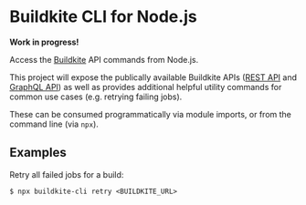 # Buildkite CLI for Node.js

**Work in progress!**

Access the [Buildkite](https://buildkite.com) API commands from Node.js.

This project will expose the publically available Buildkite APIs ([REST API](https://buildkite.com/docs/apis/rest-api) and [GraphQL API](https://buildkite.com/docs/apis/graphql-api)) as well as provides additional helpful utility commands for common use cases (e.g. retrying failing jobs).

These can be consumed programmatically via module imports, or from the command line (via `npx`).

## Examples

Retry all failed jobs for a build:

```
$ npx buildkite-cli retry <BUILDKITE_URL>
```
